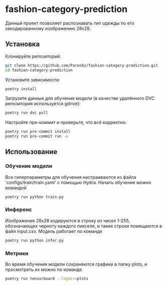 # fashion-category-prediction

Данный проект позволяет распознавать тип одежды по его закодированному изображению 28x28.

## Установка

Клонируйте репозиторий:

```bash
git clone https://github.com/Parenbz/fashion-category-prediction.git
cd fashion-category-prediction
```

Установите зависимости:

```bash
poetry install
```

Загрузите данные для обучения модели (в качестве удалённого DVC репозитория используется gdrive):

```bash
poetry run dvc pull
```

Настройте пре-коммит и проверьте, что всё корректно:

```bash
poetry run pre-commit install
poetry run pre-commit run -a
```

## Использование

### Обучение модели

Все гиперпараметры для обучения настраиваются из файла 'configs/train/train.yaml' с помощью Hydra. Начать обучение можно командой

```bash
poetry run python train.py
```

### Инференс

Изображения 28x28 кодируются в строку из чисел 1-255, обозначающих черноту каждого пикселя, и такие строки помещаются в файл input.csv. Модель работает по команде

```bash
poetry run python infer.py
```

### Метрики

Во время обучения модели сохраняются графики в папку plots, и просмотреть их можно по команде

```bash
poetry run tensorboard --logdir=plots
```
